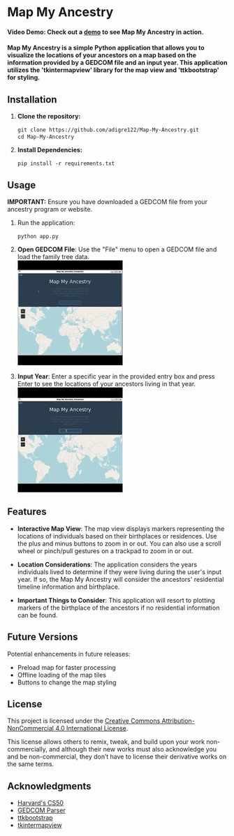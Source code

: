 # Map My Ancestry

#### Video Demo:  Check out a [demo](<URL HERE>) to see Map My Ancestry in action.

#### Map My Ancestry is a simple Python application that allows you to visualize the locations of your ancestors on a map based on the information provided by a GEDCOM file and an input year. This application utilizes the 'tkintermapview' library for the map view and 'ttkbootstrap' for styling.

## Installation

1. **Clone the repository:**
   
    ```
    git clone https://github.com/adigre122/Map-My-Ancestry.git
    cd Map-My-Ancestry
    ```
    
2. **Install Dependencies:**

    ```
    pip install -r requirements.txt
    ```

## Usage

**IMPORTANT:** Ensure you have downloaded a GEDCOM file from your ancestry program or website.

1. Run the application:

   ```
   python app.py
   ```

2. **Open GEDCOM File**: Use the "File" menu to open a GEDCOM file and load the family tree data. <br>
  ![open file](https://raw.githubusercontent.com/adigre122/Map-My-Ancestry/Version-1/tutorial.gif)

3. **Input Year**: Enter a specific year in the provided entry box and press Enter to see the locations of your ancestors living in that year. <br>
![input year](https://raw.githubusercontent.com/adigre122/Map-My-Ancestry/Version-1/Year%20Input.gif)

## Features
- **Interactive Map View**: The map view displays markers representing the locations of individuals based on their birthplaces or residences. Use the plus and minus buttons to zoom in or out. You can also use a scroll wheel or pinch/pull gestures on a trackpad to zoom in or out.

- **Location Considerations**: The application considers the years individuals lived to determine if they were living during the user's input year. If so, the Map My Ancestry will consider the ancestors' residential timeline information and birthplace.

- **Important Things to Consider**: This application will resort to plotting markers of the birthplace of the ancestors if no residential information can be found. 

## Future Versions

Potential enhancements in future releases:
- Preload map for faster processing
- Offline loading of the map tiles
- Buttons to change the map styling

## License

This project is licensed under the [Creative Commons Attribution-NonCommercial 4.0 International License](https://creativecommons.org/licenses/by-nc/4.0/).

This license allows others to remix, tweak, and build upon your work non-commercially, and although their new works must also acknowledge you and be non-commercial, they don’t have to license their derivative works on the same terms.

## Acknowledgments

- [Harvard's CS50](https://cs50.harvard.edu/x/2023/)
- [GEDCOM Parser](https://gedcom.nickreynke.dev/gedcom/index.html)
- [ttkbootstrap](https://github.com/TkinterTtk/ttkbootstrap)
- [tkintermapview](https://github.com/czq142857/tkintermapview)
